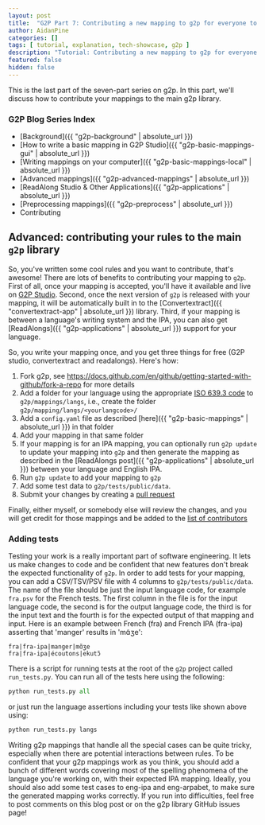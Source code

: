 ```yaml
---
layout: post
title:  "G2P Part 7: Contributing a new mapping to g2p for everyone to use"
author: AidanPine
categories: []
tags: [ tutorial, explanation, tech-showcase, g2p ]
description: "Tutorial: Contributing a new mapping to g2p for everyone to use"
featured: false
hidden: false
---
```


This is the last part of the seven-part series on g2p. In this part, we'll discuss how to contribute your mappings to the main g2p library.

### G2P Blog Series Index

- [Background]({{ "g2p-background" | absolute_url }})
- [How to write a basic mapping in G2P Studio]({{ "g2p-basic-mappings-gui" | absolute_url }})
- [Writing mappings on your computer]({{ "g2p-basic-mappings-local" | absolute_url }})
- [Advanced mappings]({{ "g2p-advanced-mappings" | absolute_url }})
- [ReadAlong Studio & Other Applications]({{ "g2p-applications" | absolute_url }})
- [Preprocessing mappings]({{ "g2p-preprocess" | absolute_url }})
- Contributing

## Advanced: contributing your rules to the main `g2p` library

So, you've written some cool rules and you want to contribute, that's awesome! There are lots of benefits to contributing your mapping to `g2p`. First of all, once your mapping is accepted, you'll have it available and live on [G2P Studio](https://g2p-studio.herokuapp.com). Second, once the next version of `g2p` is released with your mapping, it will be automatically built in to the [Convertextract]({{ "convertextract-app" | absolute_url }}) library. Third, if your mapping is between a language's writing system and the IPA, you can also get [ReadAlongs]({{ "g2p-applications" | absolute_url }}) support for your language.

So, you write your mapping once, and you get three things for free (G2P studio, convertextract and readalongs). Here's how:

1. Fork g2p, see <https://docs.github.com/en/github/getting-started-with-github/fork-a-repo> for more details
2. Add a folder for your language using the appropriate [ISO 639.3 code](https://en.wikipedia.org/wiki/List_of_ISO_639-3_codes) to `g2p/mappings/langs`, i.e., create the folder `g2p/mapping/langs/<yourlangcode>/`
3. Add a `config.yaml` file as described [here]({{ "g2p-basic-mappings" | absolute_url }}) in that folder
4. Add your mapping in that same folder
5. If your mapping is for an IPA mapping, you can optionally run `g2p update` to update your mapping into `g2p` and then generate the mapping as described in the [ReadAlongs post]({{ "g2p-applications" | absolute_url }}) between your language and English IPA.
6. Run `g2p update` to add your mapping to `g2p`
7. Add some test data to `g2p/tests/public/data`. 
8. Submit your changes by creating a [pull request](https://github.com/roedoejet/g2p/compare)

Finally, either myself, or somebody else will review the changes, and you will get credit for those mappings and be added to the [list of contributors](https://github.com/roedoejet/g2p/graphs/contributors)

### Adding tests

Testing your work is a really important part of software engineering. It lets us make changes to code and be confident that new features don't break the expected functionality of `g2p`. In order to add tests for your mapping, you can add a CSV/TSV/PSV file with 4 columns to `g2p/tests/public/data`. The name of the file should be just the input language code, for example `fra.psv` for the French tests. The first column in the file is for the input language code, the second is for the output language code, the third is for the input text and the fourth is for the expected output of that mapping and input. Here is an example between French (fra) and French IPA (fra-ipa) asserting that 'manger' results in 'mɑ̃ʒe':

```psv
fra|fra-ipa|manger|mɑ̃ʒe
fra|fra-ipa|écoutons|ekutɔ̃
```

There is a script for running tests at the root of the `g2p` project called `run_tests.py`. You can run all of the tests here using the following:

```python
python run_tests.py all
```

or just run the language assertions including your tests like shown above using:

```python
python run_tests.py langs
```

Writing g2p mappings that handle all the special cases can be quite tricky, especially when there are potential interactions between rules. To be confident that your g2p mappings work as you think, you should add a bunch of different words covering most of the spelling phenomena of the language you're working on, with their expected IPA mapping. Ideally, you should also add some test cases to eng-ipa and eng-arpabet, to make sure the generated mapping works correctly. If you run into difficulties, feel free to post comments on this blog post or on the g2p library GitHub issues page!